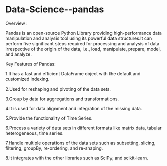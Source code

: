 # Data-Science--pandas

Overview :

Pandas is an open-source Python Library providing high-performance data manipulation and analysis tool using its powerful data structures.It can perform five significant steps required for processing and analysis of data irrespective of the origin of the data, i.e., load, manipulate, prepare, model, and analyze.

Key Features of Pandas:


1.It has a fast and efficient DataFrame object with the default and customized indexing.



2.Used for reshaping and pivoting of the data sets.



3.Group by data for aggregations and transformations.



4.It is used for data alignment and integration of the missing data.


5.Provide the functionality of Time Series.


6.Process a variety of data sets in different formats like matrix data, tabular heterogeneous, time series.


7.Handle multiple operations of the data sets such as subsetting, slicing, filtering, groupBy, re-ordering, and re-shaping.


8.It integrates with the other libraries such as SciPy, and scikit-learn.
